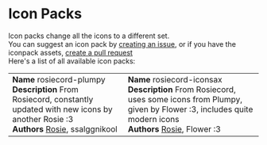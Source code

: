 # Icon Packs

Icon packs change all the icons to a different set.  
You can suggest an icon pack by [creating an issue](), or if you have the iconpack assets, [create a pull request]()  
Here's a list of all available icon packs:

<table>
  <tr>
    <td>
      <b>Name</b> rosiecord-plumpy
      <br />
      <b>Description</b> From Rosiecord, constantly updated with new icons by
      another Rosie :3
      <br />
      <b>Authors</b>
      <a href="https://discord.com/users/581573474296791211">Rosie</a>,
      ssalggnikool
    </td>
    <td>
      <b>Name</b> rosiecord-iconsax
      <br />
      <b>Description</b> From Rosiecord, uses some icons from Plumpy, given by
      Flower :3, includes quite modern icons
      <br />
      <b>Authors</b>
      <a href="https://discord.com/users/581573474296791211">Rosie</a>, Flower
      :3
    </td>
  </tr>
</table>
